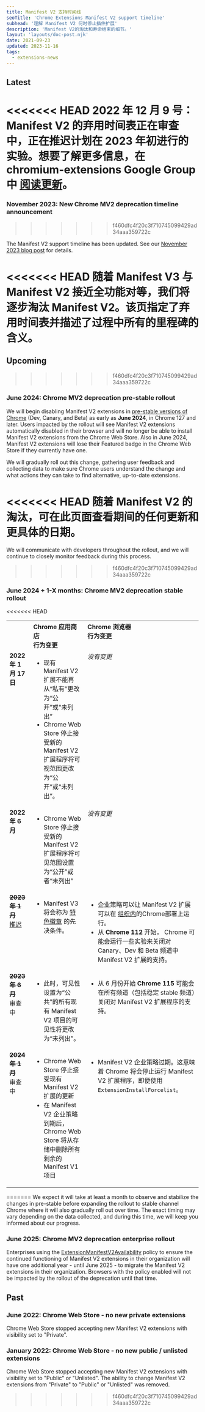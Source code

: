 ```yaml
---
title: Manifest V2 支持时间线
seoTitle: 'Chrome Extensions Manifest V2 support timeline'
subhead: '理解 Manifest V2 何时停止插件扩展'
description: 'Manifest V2的淘汰和寿命结束的细节。'
layout: 'layouts/doc-post.njk'
date: 2021-09-23
updated: 2023-11-16
tags:
  - extensions-news
---
```


## Latest 

<<<<<<< HEAD
**2022 年 12 月 9 号：** Manifest V2 的弃用时间表正在审查中，正在推迟计划在 2023 年初进行的实验。想要了解更多信息，在 chromium-extensions Google Group 中 [阅读更新](https://groups.google.com/u/1/a/chromium.org/g/chromium-extensions/c/zQ77HkGmK9E)。
=======
### November 2023: New Chrome MV2 deprecation timeline announcement
>>>>>>> f460dfc4f20c3f710745099429ad34aaa359722c

The Manifest V2 support timeline has been updated. See our [November 2023 blog post](/blog/resuming-the-transition-to-mv3/) for details.

<<<<<<< HEAD
随着 Manifest V3 与 Manifest V2 接近全功能对等，我们将逐步淘汰 Manifest V2。该页指定了弃用时间表并描述了过程中所有的里程碑的含义。
=======
## Upcoming
>>>>>>> f460dfc4f20c3f710745099429ad34aaa359722c

### June 2024: Chrome MV2 deprecation pre-stable rollout 
We will begin disabling Manifest V2 extensions in [pre-stable versions of Chrome](/docs/web-platform/chrome-release-channels/) (Dev, Canary, and Beta) as early as **June 2024**, in Chrome 127 and later. Users impacted by the rollout will see Manifest V2 extensions automatically disabled in their browser and will no longer be able to install Manifest V2 extensions from the Chrome Web Store. Also in June 2024, Manifest V2 extensions will lose their Featured badge in the Chrome Web Store if they currently have one.

We will gradually roll out this change, gathering user feedback and collecting data to make sure Chrome users understand the change and what actions they can take to find alternative, up-to-date extensions.

<<<<<<< HEAD
随着 Manifest V2 的淘汰，可在此页面查看期间的任何更新和更具体的日期。
=======
We will communicate with developers throughout the rollout, and we will continue to closely monitor feedback during this process.
>>>>>>> f460dfc4f20c3f710745099429ad34aaa359722c

### June 2024 + 1-X months: Chrome MV2 deprecation stable rollout 

<<<<<<< HEAD
<table>
  <tr align="left" valign="top">
    <td>
    </td>
    <td><strong>Chrome 应用商店<br>行为变更</strong>
    </td>
    <td><strong>Chrome 浏览器<br>行为变更</strong>
    </td>
  </tr>
  <tr align="left" valign="top">
    <td><strong>2022 年 1 月 17日</strong>
    </td>
    <td>
      <ul>
        <li>现有 Manifest V2 扩展不能再从“私有”更改为“公开”或“未列出”</li>
        <li>Chrome Web Store 停止接受新的 Manifest V2 扩展程序将可视范围更改为“公开”或“未列出”。</li>
      </ul>
    </td>
    <td><i>没有变更</i>
    </td>
  </tr>
  <tr align="left" valign="top">
    <td><strong>2022 年 6 月</strong>
    </td>
    <td><ul>
       <li>Chrome Web Store 停止接受新的 Manifest V2 扩展程序将可见范围设置为“公开”或者“未列出”</li>
      </ul>
    </td>
    <td><i>没有变更</i>
    </td>
  </tr>
  <tr align="left" valign="top">
    <td><s><strong>2023 年 1 月</strong></s><br><a href="https://groups.google.com/u/1/a/chromium.org/g/chromium-extensions/c/zQ77HkGmK9E">推迟</a></td>
    <td><ul>
      <li>Manifest V3 将会称为 <a href="https://blog.google/products/chrome/find-great-extensions-new-chrome-web-store-badges/">特色徽章</a> 的先决条件。</li></ul>
    </td>
    <td><ul>
      <li>企业策略可以让 Manifest V2 扩展可以在
      <a href="https://support.google.com/chrome/a/answer/9296680?hl=en">组织内</a>的Chrome部署上运行。
      </li>
      <li>从 <strong>Chrome 112</strong> 开始， Chrome 可能会运行一些实验来关闭对 Canary、Dev 和 Beta 频道中Manifest V2 扩展的支持。
      </li></ul>
    </td>
  </tr>
  <tr align="left" valign="top">
    <td><s><strong>2023 年 6 月</strong></s><br>审查中</td>
    <td>
      <ul>
        <li>此时，可见性设置为“公共”的所有现有 Manifest V2 项目的可见性将更改为“未列出”。</li>
      </ul>
    </td>
    <td><ul>
      <li>从 6 月份开始 <strong>Chrome 115</strong> 可能会在所有频道（包括稳定 stable 频道）关闭对 Manifest V2 扩展程序的支持。</li></ul>
    </td>
  </tr>
  <tr align="left" valign="top">
    <td><s><strong>2024 年 1 月</strong></s><br>审查中</td>
    <td>
      <ul>
        <li>Chrome Web Store 停止接受现有 Manifest V2 扩展的更新</li>
        <li>在 Manifest V2 企业策略到期后，Chrome Web Store 将从存储中删除所有剩余的 Manifest V1 项目</li>
      </ul>
    </td>
    <td>
      <ul>
        <li>Manifest V2 企业策略过期。这意味着 Chrome 将会停止运行 Manifest V2 扩展程序，即便使用 <code>ExtensionInstallForcelist</code>。</li>
      </ul>
    </td>
  </tr>
</table>
=======
We expect it will take at least a month to observe and stabilize the changes in pre-stable before expanding the rollout to stable channel Chrome where it will also gradually roll out over time. The exact timing may vary depending on the data collected, and during this time, we will keep you informed about our progress.

### June 2025: Chrome MV2 deprecation enterprise rollout

Enterprises using the [ExtensionManifestV2Availability](https://chromeenterprise.google/policies/#ExtensionManifestV2Availability) policy to ensure the continued functioning of Manifest V2 extensions in their organization will have one additional year - until June 2025 - to migrate the Manifest V2 extensions in their organization. Browsers with the policy enabled will not be impacted by the rollout of the deprecation until that time.

## Past

### June 2022: Chrome Web Store -  no new private extensions

Chrome Web Store stopped accepting new Manifest V2 extensions with visibility set to "Private".

### January 2022: Chrome Web Store - no new public / unlisted extensions

Chrome Web Store stopped accepting new Manifest V2 extensions with visibility set
to "Public" or "Unlisted". The ability to change Manifest V2 extensions from "Private" to "Public"
or "Unlisted" was removed.
>>>>>>> f460dfc4f20c3f710745099429ad34aaa359722c

